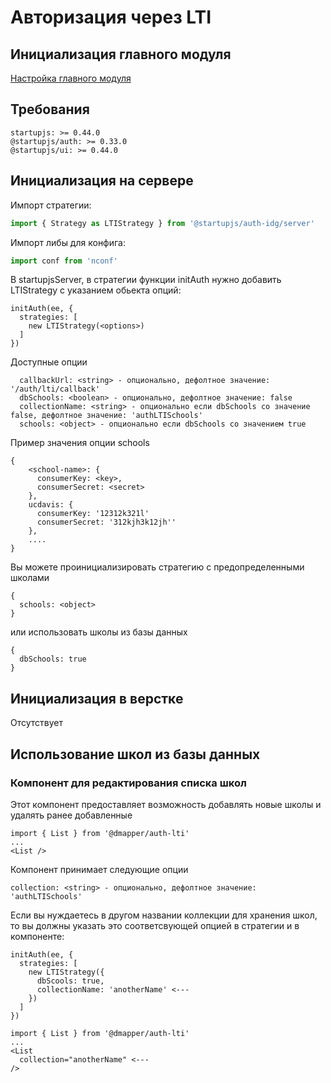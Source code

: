 # Авторизация через LTI

## Инициализация главного модуля
[Настройка главного модуля](/docs/auth/main)

## Требования

```
startupjs: >= 0.44.0
@startupjs/auth: >= 0.33.0
@startupjs/ui: >= 0.44.0
```

## Инициализация на сервере
Импорт стратегии:
```js
import { Strategy as LTIStrategy } from '@startupjs/auth-idg/server'
```

Импорт либы для конфига:
```js
import conf from 'nconf'
````

В startupjsServer, в стратегии функции initAuth нужно добавить LTIStrategy с указанием обьекта опций:

```
initAuth(ee, {
  strategies: [
    new LTIStrategy(<options>)
  ]
})
```

Доступные опции

```
  callbackUrl: <string> - опционально, дефолтное значение: '/auth/lti/callback'
  dbSchools: <boolean> - опционально, дефолтное значение: false
  collectionName: <string> - опционально если dbSchools со значение false, дефолтное значение: 'authLTISchools'
  schools: <object> - опционально если dbSchools со значением true
```

Пример значения опции schools

```
{
    <school-name>: {
      consumerKey: <key>,
      consumerSecret: <secret>
    },
    ucdavis: {
      consumerKey: '12312k321l'
      consumerSecret: '312kjh3k12jh''
    },
    ....
}
```

Вы можете проинициализировать стратегию с предопределенными школами

```
{
  schools: <object>
}
```

или использовать школы из базы данных
```
{
  dbSchools: true
}
```

## Инициализация в верстке
Отсутствует

## Использование школ из базы данных 

### Компонент для редактирования списка школ

Этот компонент предоставляет возможность добавлять новые школы и удалять ранее добавленные

```
import { List } from '@dmapper/auth-lti'
...
<List />

```

Компонент принимает следующие опции

```
collection: <string> - опционально, дефолтное значение: 'authLTISchools'
```

Если вы нуждаетесь в другом названии коллекции для хранения школ, то вы должны указать это соответсвующей опцией в стратегии и в компоненте:
```
initAuth(ee, {
  strategies: [
    new LTIStrategy({
      dbScools: true,
      collectionName: 'anotherName' <---
    })
  ]
})
```

```
import { List } from '@dmapper/auth-lti'
...
<List 
  collection="anotherName" <---
/>

```




